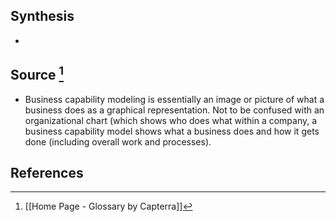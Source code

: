 ## Synthesis
- 
## Source [^1]
- Business capability modeling is essentially an image or picture of what a business does as a graphical representation. Not to be confused with an organizational chart (which shows who does what within a company, a business capability model shows what a business does and how it gets done (including overall work and processes).
## References

[^1]: [[Home Page - Glossary by Capterra]]